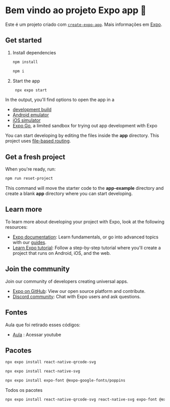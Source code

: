 # Bem vindo ao projeto Expo app 👋

Este é um projeto criado com [`create-expo-app`](https://www.npmjs.com/package/create-expo-app).
Mais informações em [Expo](https://expo.dev).

## Get started

1. Install dependencies

   ```bash
   npm install
   ```

   ```bash
   npm i
   ```

2. Start the app

   ```bash
    npx expo start
   ```

In the output, you'll find options to open the app in a

- [development build](https://docs.expo.dev/develop/development-builds/introduction/)
- [Android emulator](https://docs.expo.dev/workflow/android-studio-emulator/)
- [iOS simulator](https://docs.expo.dev/workflow/ios-simulator/)
- [Expo Go](https://expo.dev/go), a limited sandbox for trying out app development with Expo

You can start developing by editing the files inside the **app** directory. This project uses [file-based routing](https://docs.expo.dev/router/introduction).

## Get a fresh project

When you're ready, run:

```bash
npm run reset-project
```

This command will move the starter code to the **app-example** directory and create a blank **app** directory where you can start developing.

## Learn more

To learn more about developing your project with Expo, look at the following resources:

- [Expo documentation](https://docs.expo.dev/): Learn fundamentals, or go into advanced topics with our [guides](https://docs.expo.dev/guides).
- [Learn Expo tutorial](https://docs.expo.dev/tutorial/introduction/): Follow a step-by-step tutorial where you'll create a project that runs on Android, iOS, and the web.

## Join the community

Join our community of developers creating universal apps.

- [Expo on GitHub](https://github.com/expo/expo): View our open source platform and contribute.
- [Discord community](https://chat.expo.dev): Chat with Expo users and ask questions.


## Fontes
Aula que foi retirado esses códigos:
- [Aula](https://www.youtube.com/watch?v=yBnZsWGtaqs) : Acessar youtube

## Pacotes

```bash
npx expo install react-native-qrcode-svg
```

```bash
npx expo install react-native-svg
```

```bash
npx expo install expo-font @expo-google-fonts/poppins
```

Todos os pacotes

```bash
npx expo install react-native-qrcode-svg react-native-svg expo-font @expo-google-fonts/poppins
```